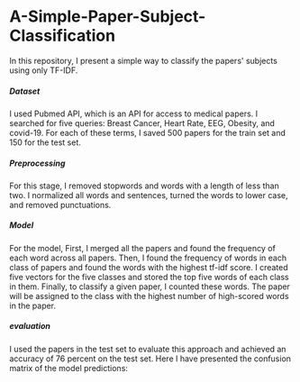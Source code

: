 # A-Simple-Paper-Subject-Classification
In this repository, I present a simple way to classify the papers' subjects using only TF-IDF.

##### Dataset
I used Pubmed API, which is an API for access to medical papers. I searched for five queries: Breast Cancer, Heart Rate, EEG, Obesity, and covid-19. For each of these terms, I saved 500 papers for the train set and 150 for the test set. 

##### Preprocessing 
For this stage, I removed stopwords and words with a length of less than two. I normalized all words and sentences, turned the words to lower case, and removed punctuations. 

##### Model
For the model, First, I merged all the papers and found the frequency of each word across all papers. Then, I found the frequency of words in each class of papers and found the words with the highest tf-idf score. I created five vectors for the five classes and stored the top five words of each class in them. Finally, to classify a given paper, I counted these words. The paper will be assigned to the class with the highest number of high-scored words in the paper.

##### evaluation
I used the papers in the test set to evaluate this approach and achieved an accuracy of 76 percent on the test set.
Here I have presented the confusion matrix of the model predictions:


